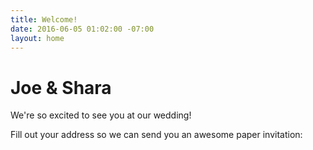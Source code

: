 ```yaml
---
title: Welcome!
date: 2016-06-05 01:02:00 -07:00
layout: home
---
```


# Joe & Shara

We're so excited to see you at our wedding!

Fill out your address so we can send you an awesome paper invitation:
